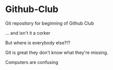 # Github-Club

Git repository for beginning of Github Club

... and isn't it a corker

But where is everybody else?!?

Git is great they don't know what they're missing.

Computers are confusing